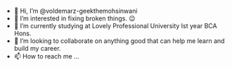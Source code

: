 - 👋 Hi, I’m @voldemarz-geekthemohsinwani
- 👀 I’m interested in fixing broken things. 😉
- 🌱 I’m currently studying at Lovely Professional University Ist year BCA Hons. 
- 💞️ I’m looking to collaborate on anything good that can help me learn and build my career.
- 📫 How to reach me ...

<!---
voldemarz-geekthemohsinwani/voldemarz-geekthemohsinwani is a ✨ special ✨ repository because its `README.md` (this file) appears on your GitHub profile.
You can click the Preview link to take a look at your changes.
--->
